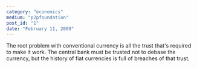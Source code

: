 ```yaml
---
category: "economics"
medium: "p2pfoundation"
post_id: "1"
date: "February 11, 2009"
---
```

The root problem with conventional currency is all the trust that's required to make it work. The central bank must be trusted not to debase the currency, but the history of fiat currencies is full of breaches of that trust.